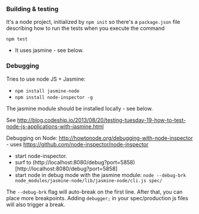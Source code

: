 ### Building & testing

It's a node project, initialized by `npm init` so there's a `package.json` file describing how to run the tests when you execute the command

```
npm test
```

- It uses jasmine - see below. 

### Debugging

Tries to use node JS + Jasmine:

* `npm install jasmine-node`
* `npm install node-inspector -g`

The jasmine module should be installed locally - see below. 

See http://blog.codeship.io/2013/08/20/testing-tuesday-19-how-to-test-node-js-applications-with-jasmine.html

Debugging on Node: http://howtonode.org/debugging-with-node-inspector - uses https://github.com/node-inspector/node-inspector 

- start node-inspector. 
- surf to (http://localhost:8080/debug?port=5858)[http://localhost:8080/debug?port=5858]
- start node in debug mode with the jasmine module: `node --debug-brk node_modules/jasmine-node/lib/jasmine-node/cli.js spec/`

The `--debug-brk` flag will auto-break on the first line. After that, you can place more breakpoints. Adding `debugger;` in your spec/production js files will also trigger a break.
